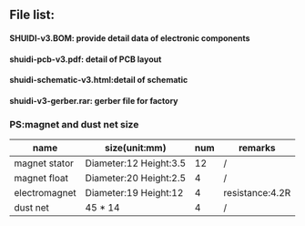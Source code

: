 ## File list:
#### SHUIDI-v3.BOM: provide detail data of electronic components
#### shuidi-pcb-v3.pdf: detail of PCB layout
#### shuidi-schematic-v3.html:detail of schematic
#### shuidi-v3-gerber.rar: gerber file for factory

### PS:magnet and dust net size
|name|size(unit:mm)|num|remarks
| - | - | - | - |
| magnet stator | Diameter:12 Height:3.5|12|/|
| magnet float | Diameter:20 Height:2.5|4|/|
| electromagnet| Diameter:19 Height:12|4|resistance:4.2R|
| dust net | 45 * 14 | 4 |/|


